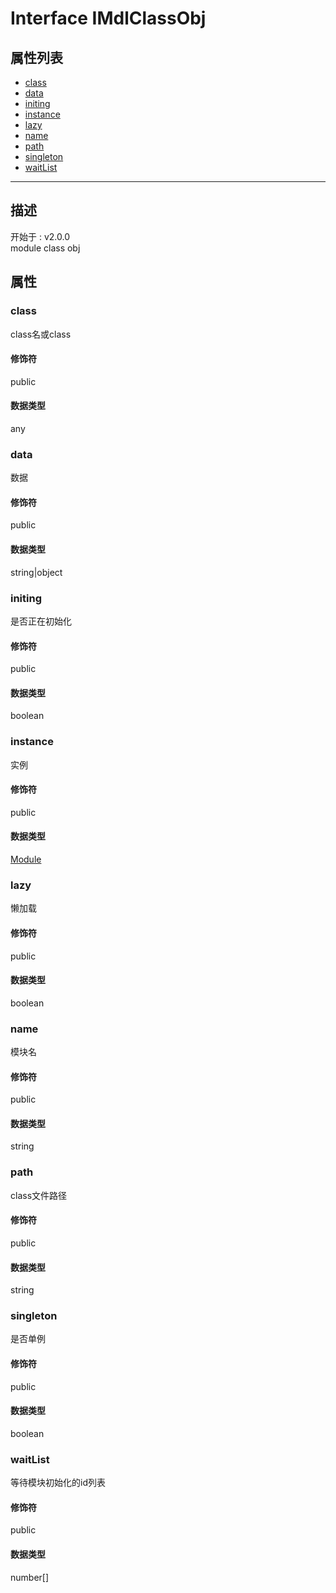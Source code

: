 # Interface IMdlClassObj
## 属性列表
+ [class](#PROP_class)
+ [data](#PROP_data)
+ [initing](#PROP_initing)
+ [instance](#PROP_instance)
+ [lazy](#PROP_lazy)
+ [name](#PROP_name)
+ [path](#PROP_path)
+ [singleton](#PROP_singleton)
+ [waitList](#PROP_waitList)
  
---
## 描述
<font class="since">开始于 : v2.0.0</font>  
module class obj  
## 属性
### <a id="PROP_class">class</a>
class名或class  
#### 修饰符
<font class="modifier">public</font>  
#### 数据类型
<font class='datatype'>any</font>  
### <a id="PROP_data">data</a>
数据  
#### 修饰符
<font class="modifier">public</font>  
#### 数据类型
<font class='datatype'>string|object</font>  
### <a id="PROP_initing">initing</a>
是否正在初始化  
#### 修饰符
<font class="modifier">public</font>  
#### 数据类型
<font class='datatype'>boolean</font>  
### <a id="PROP_instance">instance</a>
实例  
#### 修饰符
<font class="modifier">public</font>  
#### 数据类型
<font class='datatype'>[Module](/webroute/api/module)</font>  
### <a id="PROP_lazy">lazy</a>
懒加载  
#### 修饰符
<font class="modifier">public</font>  
#### 数据类型
<font class='datatype'>boolean</font>  
### <a id="PROP_name">name</a>
模块名  
#### 修饰符
<font class="modifier">public</font>  
#### 数据类型
<font class='datatype'>string</font>  
### <a id="PROP_path">path</a>
class文件路径  
#### 修饰符
<font class="modifier">public</font>  
#### 数据类型
<font class='datatype'>string</font>  
### <a id="PROP_singleton">singleton</a>
是否单例  
#### 修饰符
<font class="modifier">public</font>  
#### 数据类型
<font class='datatype'>boolean</font>  
### <a id="PROP_waitList">waitList</a>
等待模块初始化的id列表  
#### 修饰符
<font class="modifier">public</font>  
#### 数据类型
<font class='datatype'>number[]</font>  
